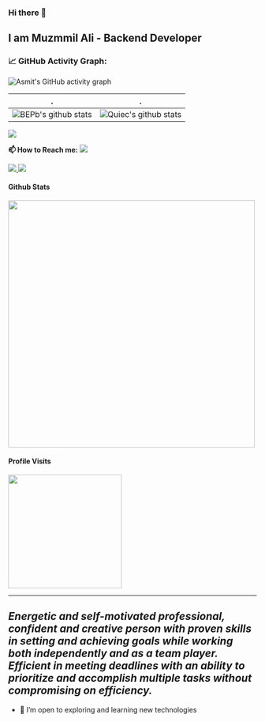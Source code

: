 ### Hi there 👋
## I am Muzmmil Ali - Backend Developer


<!--   GitHub stats graph -->
### 📈 GitHub Activity Graph:
![Asmit's GitHub activity graph](https://activity-graph.herokuapp.com/graph?username=Muzmmil207&hide_border=true&theme=redical)

 . | .
--- | --- 
![BEPb's github stats](https://github-readme-stats.vercel.app/api?username=Muzmmil207&show_icons=true&theme=radical&include_all_commits=true) | ![Quiec's github stats](https://github-readme-stats.vercel.app/api/top-langs/?username=Muzmmil207&theme=radical&layout=compact)

<img src="https://github-readme-streak-stats.herokuapp.com/?user=Muzmmil207"></img>


**📫 How to Reach me:**
<a class="header-badge" target="_blank" href="https://www.linkedin.com/in/muzamil-khatir-63230a206">
  <img src="https://img.shields.io/badge/style--5eba00.svg?label=LinkedIn&logo=linkedin&style=social">
</a>

<a class="header-badge" target="_blank" href="https://www.facebook.com/profile.php?id=100086063400724">
  <img src="https://img.shields.io/badge/style--5eba00.svg?label=Facebook&logo=Facebook&style=social">
</a>

<a class="header-badge" target="_blank" href="mailto:mly88207@gmail.com">
  <img src="https://img.shields.io/badge/style--5eba00.svg?label=Gmail&logo=Gmail&style=social">
</a>


#### Github Stats

  <p align="left">
    <img width="500px"
      src="https://github-readme-stats.vercel.app/api?username=Muzmmil207&show_icons=true&theme=midnight-purple&line_height=25&hide=stars">
  </p>

#### Profile Visits

  <p align="left">
    <img width="230px" src="https://profile-counter.glitch.me/Muzmmil207/count.svg" />
  </p>


---
  *Energetic and self-motivated professional, confident and creative person with proven skills in setting and achieving goals while working both independently and as a team player. Efficient in meeting deadlines with an ability to prioritize and accomplish multiple tasks without compromising on efficiency.*
---

- 🌱 I’m open to exploring and learning new technologies

  
